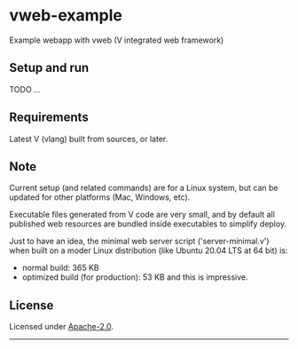 # vweb-example

Example webapp with vweb (V integrated web framework)


## Setup and run

TODO ...


## Requirements

Latest V (vlang) built from sources, or later.


## Note

Current setup (and related commands) are for a Linux system, 
but can be updated for other platforms (Mac, Windows, etc).

Executable files generated from V code are very small, 
and by default all published web resources are bundled inside executables 
to simplify deploy.

Just to have an idea, the minimal web server script ('server-minimal.v') 
when built on a moder Linux distribution (like Ubuntu 20.04 LTS at 64 bit) is:
- normal build: 365 KB
- optimized build (for production): 53 KB
and this is impressive.


## License

Licensed under [Apache-2.0](./LICENSE).

----
